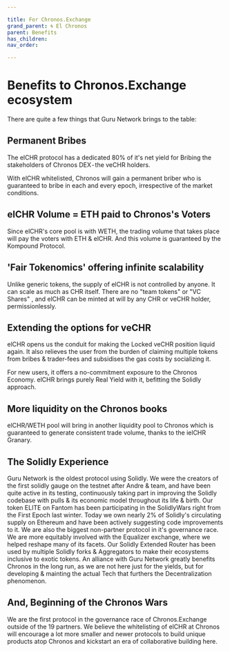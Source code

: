 ```yaml
---

title: For Chronos.Exchange
grand_parent: 🌀 El Chronos
parent: Benefits
has_children:
nav_order:

---
```



# Benefits to Chronos.Exchange ecosystem
There are quite a few things that Guru Network brings to the table:

## Permanent Bribes
The elCHR protocol has a dedicated 80% of it's net yield for Bribing the stakeholders of Chronos DEX - the veCHR holders.

With elCHR whitelisted, Chronos will gain a permanent briber who is guaranteed to bribe in each and every epoch, irrespective of the market conditions.

## elCHR Volume = ETH paid to Chronos's Voters
Since elCHR's core pool is with WETH, the trading volume that takes place will pay the voters with ETH & elCHR. And this volume is guaranteed by the Kompound Protocol.

## 'Fair Tokenomics' offering infinite scalability
Unlike generic tokens, the supply of elCHR is not controlled by anyone. It can scale as much as CHR itself. There are no "team tokens" or "VC Shares" , and  elCHR can be minted at will by any CHR or veCHR holder, permissionlessly.

## Extending the options for veCHR
elCHR opens us the conduit for making the Locked veCHR position liquid again. It also relieves the user from the burden of claiming multiple tokens from bribes & trader-fees and subsidises the gas costs by socializing it.

For new users, it offers a no-commitment exposure to the Chronos Economy. elCHR brings purely Real Yield with it, befitting the Solidly approach.

## More liquidity on the Chronos books
elCHR/WETH pool will bring in another liquidity pool to Chronos which is guaranteed to generate consistent trade volume, thanks to the ielCHR Granary.

## The Solidly Experience
Guru Network is the oldest protocol using Solidly. We were the creators of the first solidly gauge on the testnet after Andre & team, and have been quite active in its testing, continuously taking part in improving the Solidly codebase with pulls & its economic model throughout its life & birth. Our token ELITE on Fantom has been participating in the SolidlyWars right from the First Epoch last winter. Today we own nearly 2% of Solidly's circulating supply on Ethereum and have been actively suggesting code improvements to it. We are also the biggest non-partner protocol in it's governance race. We are more equitably involved with the Equalizer exchange, where we helped reshape many of  its facets. Our Solidly Extended Router has been used by multiple Solidly forks & Aggregators to make their ecosystems inclusive to exotic tokens. An alliance with Guru Network greatly benefits Chronos in the long run, as we are not here just for the yields, but for developing & mainting the actual Tech that furthers the Decentralization phenomenon.

## And, Beginning of the Chronos Wars
We are the first protocol in the governance race of Chronos.Exchange outside of the 19 partners. We believe the whitelisting of elCHR at  Chronos will encourage a lot more smaller and newer protocols to build unique products atop Chronos and kickstart an era of collaborative building here.

